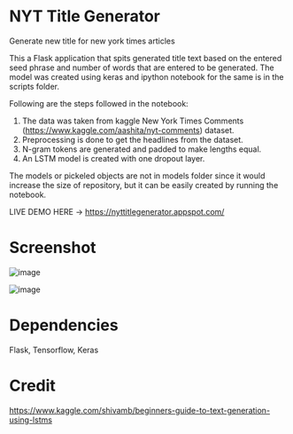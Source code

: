 # NYT Title Generator
Generate new title for new york times articles

This a Flask application that spits generated title text based on the entered seed phrase and number of words that are entered to be generated.
The model was created using keras and ipython notebook for the same is in the scripts folder.

Following are the steps followed in the notebook:

1. The data was taken from kaggle New York Times Comments (https://www.kaggle.com/aashita/nyt-comments) dataset.
2. Preprocessing is done to get the headlines from the dataset.
3. N-gram tokens are generated and padded to make lengths equal.
4. An LSTM model is created with one dropout layer.

The models or pickeled objects are not in models folder since it would increase the size of repository, but it can be easily created by running the notebook.

LIVE DEMO HERE -> https://nyttitlegenerator.appspot.com/

# Screenshot

![image](https://user-images.githubusercontent.com/16362957/66316876-f53d7800-e907-11e9-87b1-e8143d9cef95.png)

![image](https://user-images.githubusercontent.com/16362957/66316957-29b13400-e908-11e9-9b97-efd8dd9889e7.png)

# Dependencies

Flask, Tensorflow, Keras

# Credit
https://www.kaggle.com/shivamb/beginners-guide-to-text-generation-using-lstms

